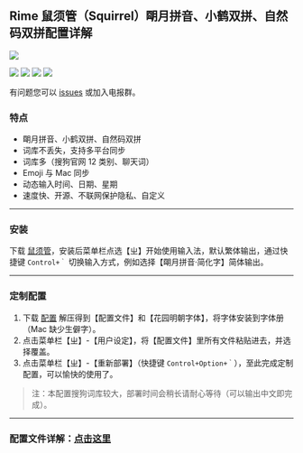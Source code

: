 ## Rime 鼠须管（Squirrel）朙月拼音、小鹤双拼、自然码双拼配置详解

![](https://i.imgur.com/sw2IXL1.png)

[![](https://img.shields.io/badge/UpdateLog-更新日志-yellow)](https://github.com/ssnhd/rime/wiki#更新日志)
[![](https://img.shields.io/badge/Rime鼠须管-TG群-red)](https://t.me/rimeim)
[![](https://img.shields.io/badge/V2EX-TG群-blue)](https://t.me/V2EXPro)
[![](https://img.shields.io/badge/Twitter-推特-1E9BF1)](https://twitter.com/ssnhdcom)

有问题您可以 [issues](https://github.com/ssnhd/rime/issues) 或加入电报群。

### 特点

* 朙月拼音、小鹤双拼、自然码双拼
* 词库不丢失，支持多平台同步
* 词库多（搜狗官网 12 类别、聊天词）
* Emoji 与 Mac 同步
* 动态输入时间、日期、星期
* 速度快、开源、不联网保护隐私、自定义

---
### 安装

下载 [鼠须管](https://github.com/rime/squirrel/releases/download/0.15.2/Squirrel-0.15.2.zip)，安装后菜单栏点选【ㄓ】开始使用输入法，默认繁体输出，通过快捷键 `Control+｀` 切换输入方式，例如选择【朙月拼音·简化字】简体输出。

---
### 定制配置

1. 下载 [配置](https://github.com/ssnhd/rime/archive/refs/heads/master.zip) 解压得到【配置文件】和【花园明朝字体】，将字体安装到字体册（Mac 缺少生僻字）。
2. 点击菜单栏【ㄓ】-【用户设定】，将【配置文件】里所有文件粘贴进去，并选择覆盖。
3. 点击菜单栏【ㄓ】-【重新部署】（快捷键 `Control+Option+｀`），至此完成定制配置，可以愉快的使用了。

> 注：本配置搜狗词库较大，部署时间会稍长请耐心等待（可以输出中文即完成）。

---
### 配置文件详解：[点击这里](https://ssnhd.com/2022/01/06/rime/)

